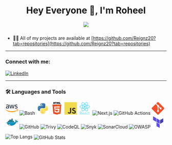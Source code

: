 <h1 align="center">Hey Everyone 👋, I'm Roheel</h1>

<div align="center">
  <img src="" alt=" ">
</div>

<h3 align="center"></a></h3>

- 👨‍💻 All of my projects are available at [https://github.com/Reignz20?tab=repositories](https://github.com/Reignz20?tab=repositories)  

---

<h3 align="left">Connect with me:</h3>
<p align="left">
  <a href="https://www.linkedin.com/in/roheelakhtar/" target="blank"><img align="center" src="https://raw.githubusercontent.com/rahuldkjain/github-profile-readme-generator/master/src/images/icons/Social/linked-in-alt.svg" alt="LinkedIn" height="30" width="40" /></a>
</p>

---
<h3 align="left">🛠️ Languages and Tools</h3>
<p align="left">
  <!-- Cloud -->
  <img src="https://raw.githubusercontent.com/devicons/devicon/master/icons/amazonwebservices/amazonwebservices-original-wordmark.svg" width="40" height="40" alt="AWS"/>

  <!-- Shell / CLI -->
  <img src="https://www.vectorlogo.zone/logos/gnu_bash/gnu_bash-icon.svg" width="40" height="40" alt="Bash"/>

  <!-- Programming -->
  <img src="https://raw.githubusercontent.com/devicons/devicon/master/icons/python/python-original.svg" width="40" height="40" alt="Python"/>
  <img src="https://raw.githubusercontent.com/devicons/devicon/master/icons/html5/html5-original-wordmark.svg" width="40" height="40" alt="HTML5"/>
  <img src="https://raw.githubusercontent.com/devicons/devicon/master/icons/javascript/javascript-original.svg" width="40" height="40" alt="JavaScript"/>
  <img src="https://raw.githubusercontent.com/devicons/devicon/master/icons/react/react-original-wordmark.svg" width="40" height="40" alt="React"/>
  <img src="https://cdn.worldvectorlogo.com/logos/nextjs-2.svg" width="40" height="40" alt="Next.js"/>

  <!-- DevOps / CI/CD -->
  <img src="https://img.shields.io/badge/GitHub_Actions-2088FF?style=for-the-badge&logo=githubactions&logoColor=white" width="90" height="40" alt="GitHub Actions"/>
  <img src="https://raw.githubusercontent.com/devicons/devicon/master/icons/git/git-original.svg" width="40" height="40" alt="Git"/>
  <img src="https://raw.githubusercontent.com/devicons/devicon/master/icons/docker/docker-original.svg" width="40" height="40" alt="Docker"/>
  <img src="https://github.githubassets.com/images/modules/logos_page/GitHub-Mark.png" width="40" height="40" alt="GitHub"/>

<!-- Security / Scanning -->
<img src="https://img.shields.io/badge/Trivy-0E83CD?style=for-the-badge&logo=aqua&logoColor=white" width="90" height="40" alt="Trivy"/>
<img src="https://img.shields.io/badge/CodeQL-000000?style=for-the-badge&logo=github&logoColor=white" width="90" height="40" alt="CodeQL"/>
<img src="https://img.shields.io/badge/Snyk-4C4A73?style=for-the-badge&logo=snyk&logoColor=white" width="90" height="40" alt="Snyk"/>
<img src="https://img.shields.io/badge/SonarCloud-F3702A?style=for-the-badge&logo=sonarcloud&logoColor=white" width="120" height="40" alt="SonarCloud"/>
<img src="https://owasp.org/assets/images/logo.png" width="40" height="40" alt="OWASP"/>


  <!-- Infrastructure as Code -->
  <img src="https://raw.githubusercontent.com/devicons/devicon/master/icons/terraform/terraform-original.svg" width="40" height="40" alt="Terraform"/>
</p>



<p>
  <img align="left" src="https://github-readme-stats.vercel.app/api/top-langs?username=Reignz20&show_icons=true&locale=en&layout=compact&theme=vue&hide_border=true" alt="Top Langs" />
</p>

<p>
  &nbsp;<img align="center" src="https://github-readme-stats.vercel.app/api?username=Reignz20&show_icons=true&locale=en&theme=vue&hide_border=true" alt="GitHub Stats" />
</p>
